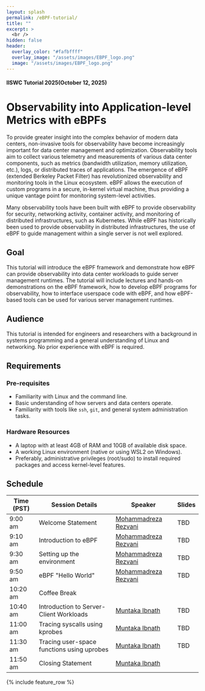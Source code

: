 ```yaml
---
layout: splash
permalink: /eBPF-tutorial/
title: ""
excerpt: >
  <br /> 
hidden: false
header:
  overlay_color: "#fafbffff"
  overlay_image: "/assets/images/EBPF_logo.png"
  image: "/assets/images/EBPF_logo.png"
---
```

#### IISWC Tutorial 2025(October 12, 2025)
# Observability into Application-level Metrics with eBPFs

To provide greater insight into the complex behavior of modern data centers, non-invasive tools for observability have become increasingly important for data center management and optimization. Observability tools aim to collect various telemetry and measurements of various data center components, such as metrics (bandwidth utilization, memory utilization, etc.), logs, or distributed traces of applications. The emergence of eBPF (extended Berkeley Packet Filter) has revolutionized observability and monitoring tools in the Linux ecosystem. eBPF allows the execution of custom programs in a secure, in-kernel virtual machine, thus providing a unique vantage point for monitoring system-level activities.

Many observability tools have been built with eBPF to provide observability for security, networking activity, container activity, and monitoring of distributed infrastructures, such as Kubernetes. While eBPF has historically been used to provide observability in distributed infrastructures, the use of eBPF to guide management within a single server is not well explored.

## Goal

This tutorial will introduce the eBPF framework and demonstrate how eBPF can provide observability into data center workloads to guide server management runtimes. The tutorial will include lectures and hands-on demonstrations on the eBPF framework, how to develop eBPF programs for observability, how to interface userspace code with eBPF, and how eBPF-based tools can be used for various server management runtimes.

## Audience

This tutorial is intended for engineers and researchers with a background in systems programming and a general understanding of Linux and networking. No prior experience with eBPF is required.

## Requirements

### Pre-requisites
- Familiarity with Linux and the command line.
- Basic understanding of how servers and data centers operate.
- Familiarity with tools like `ssh`, `git`, and general system administration tasks.

### Hardware Resources
- A laptop with at least 4GB of RAM and 10GB of available disk space.
- A working Linux environment (native or using WSL2 on Windows).
- Preferably, administrative privileges (root/sudo) to install required packages and access kernel-level features.

## Schedule

| Time (PST) | Session Details                                           | Speaker                                                | Slides |
| -----------| --------------------------------------------------------- | ------------------------------------------------------ | ------ |
| 9:00 am    | Welcome Statement                       | [Mohammadreza Rezvani](https://www.linkedin.com/in/mohammadrezarezvani/) |  TBD      |
| 9:10 am    | Introduction to eBPF                       | [Mohammadreza Rezvani](https://www.linkedin.com/in/mohammadrezarezvani/) |  TBD      |
| 9:30 am    | Setting up the environment          | [Mohammadreza Rezvani](https://www.linkedin.com/in/mohammadrezarezvani/)      |   TBD     |
| 9:50 am    | eBPF "Hello World" | [Mohammadreza Rezvani](https://www.linkedin.com/in/mohammadrezarezvani/)      |   TBD     |
| 10:20 am   | Coffee Break                                              |                                                        |        |
| 10:40 am   | Introduction to Server-Client Workloads                      | [Muntaka Ibnath](https://ibnathism.github.io/) |    TBD    |
| 11:00 am   | Tracing syscalls using kprobes                          | [Muntaka Ibnath](https://ibnathism.github.io/)      |   TBD     |
| 11:30 am   | Tracing user-space functions using uprobes              | [Muntaka Ibnath](https://ibnathism.github.io/)      |   TBD     |
| 11:50 am   | Closing Statement                                               | [Muntaka Ibnath](https://ibnathism.github.io/) |        |

{% include feature_row %}
